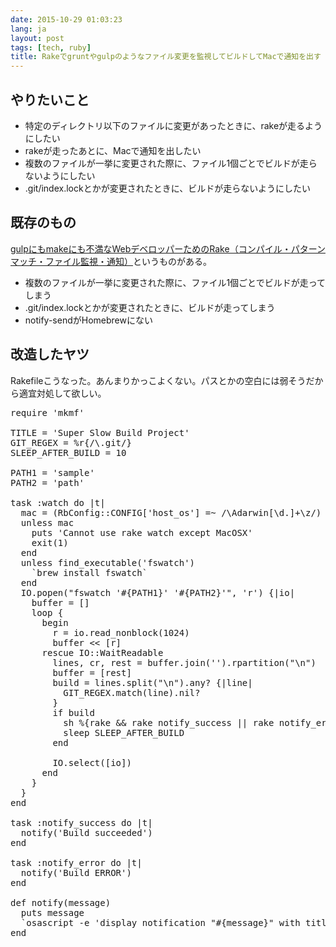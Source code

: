 ```yaml
---
date: 2015-10-29 01:03:23
lang: ja
layout: post
tags: [tech, ruby]
title: Rakeでgruntやgulpのようなファイル変更を監視してビルドしてMacで通知を出す
---
```


## やりたいこと

- 特定のディレクトリ以下のファイルに変更があったときに、rakeが走るようにしたい
- rakeが走ったあとに、Macで通知を出したい
- 複数のファイルが一挙に変更された際に、ファイル1個ごとでビルドが走らないようにしたい
- .git/index.lockとかが変更されたときに、ビルドが走らないようにしたい

## 既存のもの

[gulpにもmakeにも不満なWebデベロッパーためのRake（コンパイル・パターンマッチ・ファイル監視・通知）](http://qiita.com/doloopwhile/items/6088ad6c1753806da7c0#%E3%83%95%E3%82%A1%E3%82%A4%E3%83%AB%E5%A4%89%E6%9B%B4%E3%81%AE%E7%9B%A3%E8%A6%96%E9%80%9A%E7%9F%A5)というものがある。

- 複数のファイルが一挙に変更された際に、ファイル1個ごとでビルドが走ってしまう
- .git/index.lockとかが変更されたときに、ビルドが走ってしまう
- notify-sendがHomebrewにない

## 改造したヤツ

Rakefileこうなった。あんまりかっこよくない。パスとかの空白には弱そうだから適宜対処して欲しい。

<pre class="prettyprint linenums">
require 'mkmf'

TITLE = 'Super Slow Build Project'
GIT_REGEX = %r{/\.git/}
SLEEP_AFTER_BUILD = 10

PATH1 = 'sample'
PATH2 = 'path'

task :watch do |t|
  mac = (RbConfig::CONFIG['host_os'] =~ /\Adarwin[\d.]+\z/)
  unless mac
    puts 'Cannot use rake watch except MacOSX'
    exit(1)
  end
  unless find_executable('fswatch')
    `brew install fswatch`
  end
  IO.popen("fswatch '#{PATH1}' '#{PATH2}'", 'r') {|io|
    buffer = []
    loop {
      begin
        r = io.read_nonblock(1024)
        buffer << [r]
      rescue IO::WaitReadable
        lines, cr, rest = buffer.join('').rpartition("\n")
        buffer = [rest]
        build = lines.split("\n").any? {|line|
          GIT_REGEX.match(line).nil?
        }
        if build
          sh %{rake && rake notify_success || rake notify_error}
          sleep SLEEP_AFTER_BUILD
        end

        IO.select([io])
      end
    }
  }
end

task :notify_success do |t|
  notify('Build succeeded')
end

task :notify_error do |t|
  notify('Build ERROR')
end

def notify(message)
  puts message
  `osascript -e 'display notification "#{message}" with title "#{TITLE}"'`
end
</pre>
